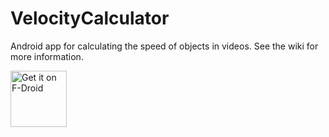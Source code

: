 # VelocityCalculator
Android app for calculating the speed of objects in videos. See the wiki for more information.

[<img src="https://f-droid.org/badge/get-it-on.png" alt="Get it on F-Droid" height="90">](https://f-droid.org/repository/browse/?fdid=ch.jiikuy.velocitycalculator)
